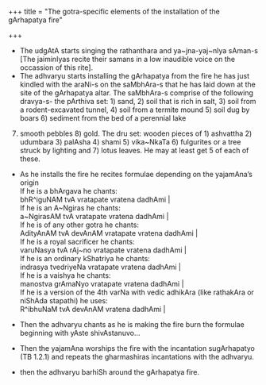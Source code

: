 +++
title = "The gotra-specific elements of the installation of the gArhapatya fire"

+++
- The udgAtA starts singing the rathanthara and ya\~jna-yaj\~nIya
sAman-s \[The jaiminIyas recite their samans in a low inaudible voice on
the occassion of this rite\].  
- The adhvaryu starts installing the gArhapatya from the fire he has
just kindled with the araNi-s on the saMbhAra-s that he has laid down at
the site of the gArhapatya altar. The saMbhAra-s comprise of the
following dravya-s- the pArthiva set: 1) sand, 2) soil that is rich in
salt, 3) soil from a rodent-excavated tunnel, 4) soil from a termite
mound 5) soil dug by boars 6) sediment from the bed of a perennial lake
7) smooth pebbles 8) gold. The dru set: wooden pieces of 1) ashvattha 2)
udumbara 3) palAsha 4) shami 5) vika\~NkaTa 6) fulgurites or a tree
struck by lighting and 7) lotus leaves. He may at least get 5 of each of
these.

- As he installs the fire he recites formulae depending on the
yajamAna’s origin  
If he is a bhArgava he chants:  
bhR^iguNAM tvA vratapate vratena dadhAmi |  
If he is an A\~Ngiras he chants:  
a\~NgirasAM tvA vratapate vratena dadhAmi |  
If he is of any other gotra he chants:  
AdityAnAM tvA devAnAM vratapate vratena dadhAmi |  
If he is a royal sacrificer he chants:  
varuNasya tvA rAj\~no vratapate vratena dadhAmi |  
If he is an ordinary kShatriya he chants:  
indrasya tvedriyeNa vratapate vratena dadhAmi |  
If he is a vaishya he chants:  
manostva grAmaNyo vratapate vratena dadhAmi |  
If he is a version of the 4th varNa with vedic adhikAra (like rathakAra
or niShAda stapathi) he uses:  
R^ibhuNaM tvA devAnAM vratena dadhAmi |

- Then the adhvaryu chants as he is making the fire burn the formulae
beginning with yAste shivAstanuvo…  
- Then the yajamAna worships the fire with the incantation sugArhapatyo
(TB 1.2.1) and repeats the gharmashiras incantations with the
adhvaryu.  
- then the adhvaryu barhiSh around the gArhapatya fire.
